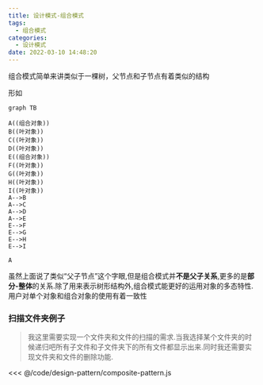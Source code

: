 ```yaml
---
title: 设计模式-组合模式
tags:
  - 组合模式
categories:
  - 设计模式
date: 2022-03-10 14:48:20
---
```


组合模式简单来讲类似于一棵树，父节点和子节点有着类似的结构

<!-- more -->

形如

```mermaid
graph TB

A((组合对象))
B((叶对象))
C((叶对象))
D((叶对象))
E((组合对象))
F((叶对象))
G((叶对象))
H((叶对象))
I((叶对象))
A-->B
A-->C
A-->D
A-->E
E-->F
E-->G
E-->H
E-->I

A

```

虽然上面说了类似“父子节点”这个字眼,但是组合模式并**不是父子关系**,更多的是**部分-整体**的关系.除了用来表示树形结构外,组合模式能更好的运用对象的多态特性.用户对单个对象和组合对象的使用有着一致性

### 扫描文件夹例子

> 我这里需要实现一个文件夹和文件的扫描的需求.当我选择某个文件夹的时候递归吧所有子文件和子文件夹下的所有文件都显示出来.同时我还需要实现文件夹和文件的删除功能.

<<< @/code/design-pattern/composite-pattern.js
